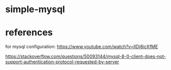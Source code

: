 # simple-mysql

# references

for mysql configuration: https://www.youtube.com/watch?v=IIDj8icXfME

https://stackoverflow.com/questions/50093144/mysql-8-0-client-does-not-support-authentication-protocol-requested-by-server

